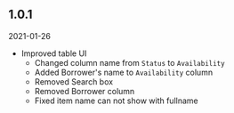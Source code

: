 1.0.1
---
2021-01-26
- Improved table UI
   - Changed column name from `Status` to `Availability`
   - Added Borrower's name to `Availability` column
   - Removed Search box 
   - Removed Borrower column
   - Fixed item name can not show with fullname
